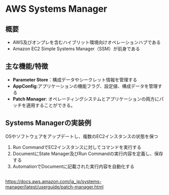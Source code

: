 # AWS Systems Manager

## 概要
- AWS及びオンプレを含むハイブリット環境向けオペレーションハブである
- Amazon EC2 Simple Systems Manager（SSM）が前身である

## 主な機能/特徴
- **Parameter Store**：構成データやシークレット情報を管理する
- **AppConfig**:アプリケーションの機能フラグ、設定値、構成データを管理する
- **Patch Manager**: オペレーティングシステムとアプリケーションの両方にパッチを適用することができる。

## Systems Managerの実装例
OSやソフトウェアをアップデートし、複数のEC2インスタンスの状態を保つ
1. Run CommandでEC2インスタンスに対してコマンドを実行する
2. DocumentにState Manager及びRun Commandの実行内容を定義し、保存する
3. AutomationでDocumentに記載された実行内容を自動化する

## 
https://docs.aws.amazon.com/ja_jp/systems-manager/latest/userguide/patch-manager.html